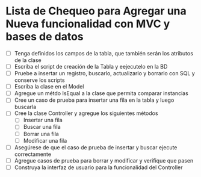 # Lista de Chequeo para Agregar una Nueva funcionalidad con MVC y bases de datos

- [ ] Tenga definidos los campos de la tabla, que también serán los atributos de la clase
- [ ] Escriba el script de creación de la Tabla y eejecutelo en la BD
- [ ] Pruebe a insertar un registro, buscarlo, actualizarlo  y borrarlo con SQL y conserve los scripts
- [ ] Escriba la clase en el Model
- [ ] Agregue un métdo IsEqual a la clase que permita comparar instancias
- [ ] Cree un caso de prueba para insertar una fila en la tabla y luego buscarla
- [ ] Cree la clase Controller y agregue los siguientes métodos
  - [ ] Insertar una fila
  - [ ] Buscar una fila
  - [ ] Borrar una fila
  - [ ] Modificar una fila
- [ ] Asegúrese de que el caso de prueba de insertar y buscar ejecute correctamente
- [ ] Agregue casos de prueba para borrar y modificar y verifique que pasen
- [ ] Construya la interfaz de usuario para la funcionalidad del Controller
